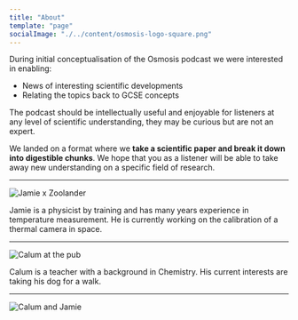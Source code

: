 ```yaml
---
title: "About"
template: "page"
socialImage: "./../content/osmosis-logo-square.png"
---
```


During initial conceptualisation of the Osmosis podcast we were interested in enabling:

- News of interesting scientific developments
- Relating the topics back to GCSE concepts

The podcast should be intellectually useful and enjoyable for listeners at any level of scientific understanding, they may be curious but are not an expert.

We landed on a format where we **take a scientific paper and break it down into digestible chunks**. We hope that you as a listener will be able to take away new understanding on a specific field of research.

---

![Jamie x Zoolander](https://assets.osmosiscast.com/static-assets/jamie-zoo.jpg)

Jamie is a physicist by training and has many years experience in temperature measurement. He is currently working on the calibration of a thermal camera in space.

---

![Calum at the pub](https://assets.osmosiscast.com/static-assets/calum-pub.jpg)

Calum is a teacher with a background in Chemistry. His current interests are taking his dog for a walk.

---

![Calum and Jamie](https://assets.osmosiscast.com/static-assets/calum-and-jamie.jpg)
